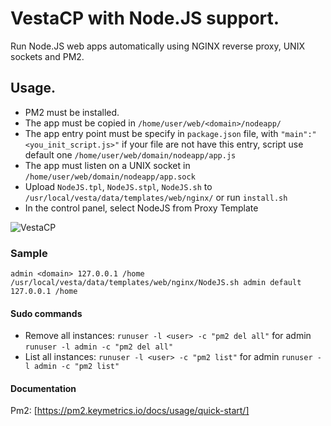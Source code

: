 # VestaCP with Node.JS support.

Run Node.JS web apps automatically using NGINX reverse proxy, UNIX sockets and PM2.

## Usage.

- PM2 must be installed.
- The app must be copied in `/home/user/web/<domain>/nodeapp/`
- The app entry point must be specify in `package.json` file, with `"main":"<you_init_script.js>"` if your file are not have this entry, script use default one `/home/user/web/domain/nodeapp/app.js`
- The app must listen on a UNIX socket in `/home/user/web/domain/nodeapp/app.sock`
- Upload `NodeJS.tpl`, `NodeJS.stpl`, `NodeJS.sh` to `/usr/local/vesta/data/templates/web/nginx/` or run `install.sh`
- In the control panel, select NodeJS from Proxy Template

![VestaCP](https://logico.com.ar/img/2019/04/21/vestacp_proxy_setup.png)

### Sample

`admin <domain> 127.0.0.1 /home`
`/usr/local/vesta/data/templates/web/nginx/NodeJS.sh admin default 127.0.0.1 /home`

#### Sudo commands

* Remove all instances: `runuser -l <user> -c "pm2 del all"` for admin `runuser -l admin -c "pm2 del all"`
* List all instances: `runuser -l <user> -c "pm2 list"` for admin `runuser -l admin -c "pm2 list"`


#### Documentation

Pm2: [https://pm2.keymetrics.io/docs/usage/quick-start/]